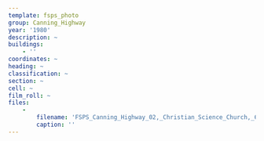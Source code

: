 ```yaml
---
template: fsps_photo
group: Canning_Highway
year: '1980'
description: ~
buildings:
    - ''
coordinates: ~
heading: ~
classification: ~
section: ~
cell: ~
film_roll: ~
files:
    -
        filename: 'FSPS_Canning_Highway_02,_Christian_Science_Church,_6-2-B,_1980.png'
        caption: ''
---
```

